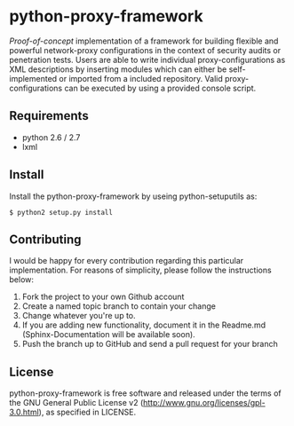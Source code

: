 python-proxy-framework
======================
*Proof-of-concept* implementation of a framework for building flexible and powerful network-proxy configurations in the context of security audits or penetration tests. Users are able to write individual proxy-configurations as XML descriptions by inserting modules which can either be self-implemented or imported from a included repository. Valid proxy-configurations can be executed by using a provided console script.

## Requirements

* python 2.6 / 2.7
* lxml

## Install

Install the python-proxy-framework by useing python-setuputils as:
    
    $ python2 setup.py install

## Contributing

I would be happy for every contribution regarding this particular implementation. For reasons of simplicity, please follow the instructions below:

1. Fork the project to your own Github account
1. Create a named topic branch to contain your change
1. Change whatever you're up to.
1. If you are adding new functionality, document it in the Readme.md (Sphinx-Documentation will be available soon).
1. Push the branch up to GitHub and send a pull request for your branch

## License
python-proxy-framework is free software and released under the terms of the GNU General Public License v2 (http://www.gnu.org/licenses/gpl-3.0.html), as specified in LICENSE.